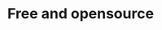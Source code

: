 ---
title: 'Free and opensource'
description: Ballerina is a free and open-source programming language, making it a more cost-effective option for businesses that want to build custom automation workflows without any expense.
image: 'images/usecases/integration/zapier/free-and-opensource.png'
---